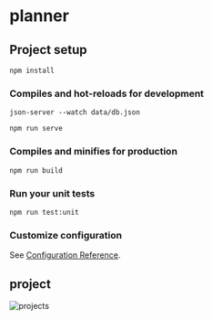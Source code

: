 # planner

## Project setup
```
npm install
```

### Compiles and hot-reloads for development
```
json-server --watch data/db.json
```

```
npm run serve
```

### Compiles and minifies for production
```
npm run build
```

### Run your unit tests
```
npm run test:unit
```

### Customize configuration
See [Configuration Reference](https://cli.vuejs.org/config/).

## project
![projects](https://user-images.githubusercontent.com/26259915/164263830-97ac44be-e7b8-4448-9944-75f9f9ecef8a.png)
